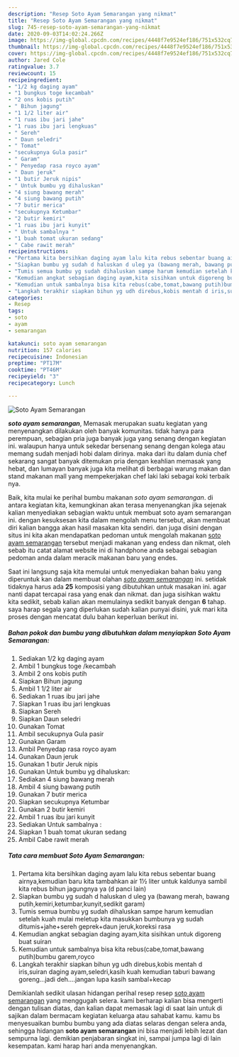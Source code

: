 ```yaml
---
description: "Resep Soto Ayam Semarangan yang nikmat"
title: "Resep Soto Ayam Semarangan yang nikmat"
slug: 745-resep-soto-ayam-semarangan-yang-nikmat
date: 2020-09-03T14:02:24.266Z
image: https://img-global.cpcdn.com/recipes/4448f7e9524ef186/751x532cq70/soto-ayam-semarangan-foto-resep-utama.jpg
thumbnail: https://img-global.cpcdn.com/recipes/4448f7e9524ef186/751x532cq70/soto-ayam-semarangan-foto-resep-utama.jpg
cover: https://img-global.cpcdn.com/recipes/4448f7e9524ef186/751x532cq70/soto-ayam-semarangan-foto-resep-utama.jpg
author: Jared Cole
ratingvalue: 3.7
reviewcount: 15
recipeingredient:
- "1/2 kg daging ayam"
- "1 bungkus toge kecambah"
- "2 ons kobis putih"
- " Bihun jagung"
- "1 1/2 liter air"
- "1 ruas ibu jari jahe"
- "1 ruas ibu jari lengkuas"
- " Sereh"
- " Daun seledri"
- " Tomat"
- "secukupnya Gula pasir"
- " Garam"
- " Penyedap rasa royco ayam"
- " Daun jeruk"
- "1 butir Jeruk nipis"
- " Untuk bumbu yg dihaluskan"
- "4 siung bawang merah"
- "4 siung bawang putih"
- "7 butir merica"
- "secukupnya Ketumbar"
- "2 butir kemiri"
- "1 ruas ibu jari kunyit"
- " Untuk sambalnya "
- "1 buah tomat ukuran sedang"
- " Cabe rawit merah"
recipeinstructions:
- "Pertama kita bersihkan daging ayam lalu kita rebus sebentar buang airnya,kemudian baru kita tambahkan air 1½ liter untuk kaldunya sambil kita rebus bihun jagungnya ya (d panci lain)"
- "Siapkan bumbu yg sudah d haluskan d uleg ya (bawang merah, bawang putih,kemiri,ketumbar,kunyit,sedikit garam)"
- "Tumis semua bumbu yg sudah dihaluskan sampe harum kemudian setelah kuah mulai meletup kita masukkan bumbunya yg sudah ditumis+jahe+sereh geprek+daun jeruk,koreksi rasa"
- "Kemudian angkat sebagian daging ayam,kita sisihkan untuk digoreng buat suiran"
- "Kemudian untuk sambalnya bisa kita rebus(cabe,tomat,bawang putih)bumbu garem,royco"
- "Langkah terakhir siapkan bihun yg udh direbus,kobis mentah d iris,suiran daging ayam,seledri,kasih kuah kemudian taburi bawang goreng...jadi deh....jangan lupa kasih sambal+kecap"
categories:
- Resep
tags:
- soto
- ayam
- semarangan

katakunci: soto ayam semarangan 
nutrition: 157 calories
recipecuisine: Indonesian
preptime: "PT17M"
cooktime: "PT46M"
recipeyield: "3"
recipecategory: Lunch

---
```



![Soto Ayam Semarangan](https://img-global.cpcdn.com/recipes/4448f7e9524ef186/751x532cq70/soto-ayam-semarangan-foto-resep-utama.jpg)

<b><i>soto ayam semarangan</i></b>, Memasak merupakan suatu kegiatan yang menyenangkan dilakukan oleh banyak komunitas. tidak hanya para perempuan, sebagian pria juga banyak juga yang senang dengan kegiatan ini. walaupun hanya untuk sekedar bersenang senang dengan kolega atau memang sudah menjadi hobi dalam dirinya. maka dari itu dalam dunia chef sekarang sangat banyak ditemukan pria dengan keahlian memasak yang hebat, dan lumayan banyak juga kita melihat di berbagai warung makan dan stand makanan mall yang mempekerjakan chef laki laki sebagai koki terbaik nya.



Baik, kita mulai ke perihal bumbu makanan <i>soto ayam semarangan</i>. di antara kegiatan kita, kemungkinan akan terasa menyenangkan jika sejenak kalian menyediakan sebagian waktu untuk membuat soto ayam semarangan ini. dengan kesuksesan kita dalam mengolah menu tersebut, akan membuat diri kalian bangga akan hasil masakan kita sendiri. dan juga disini dengan situs ini kita akan mendapatkan pedoman untuk mengolah makanan <u>soto ayam semarangan</u> tersebut menjadi makanan yang endess dan nikmat, oleh sebab itu catat alamat website ini di handphone anda sebagai sebagian pedoman anda dalam meracik makanan baru yang endes.


Saat ini langsung saja kita memulai untuk menyediakan bahan baku yang diperuntuk kan dalam membuat olahan <u><i>soto ayam semarangan</i></u> ini. setidak tidaknya harus ada <b>25</b> komposisi yang dibutuhkan untuk masakan ini. agar nanti dapat tercapai rasa yang enak dan nikmat. dan juga sisihkan waktu kita sedikit, sebab kalian akan memulainya sedikit banyak dengan <b>6</b> tahap. saya harap segala yang diperlukan sudah kalian punyai disini, yuk mari kita proses dengan mencatat dulu bahan keperluan berikut ini.

<!--inarticleads1-->

##### Bahan pokok dan bumbu yang dibutuhkan dalam menyiapkan Soto Ayam Semarangan:

1. Sediakan 1/2 kg daging ayam
1. Ambil 1 bungkus toge /kecambah
1. Ambil 2 ons kobis putih
1. Siapkan  Bihun jagung
1. Ambil 1 1/2 liter air
1. Sediakan 1 ruas ibu jari jahe
1. Siapkan 1 ruas ibu jari lengkuas
1. Siapkan  Sereh
1. Siapkan  Daun seledri
1. Gunakan  Tomat
1. Ambil secukupnya Gula pasir
1. Gunakan  Garam
1. Ambil  Penyedap rasa royco ayam
1. Gunakan  Daun jeruk
1. Gunakan 1 butir Jeruk nipis
1. Gunakan  Untuk bumbu yg dihaluskan:
1. Sediakan 4 siung bawang merah
1. Ambil 4 siung bawang putih
1. Gunakan 7 butir merica
1. Siapkan secukupnya Ketumbar
1. Gunakan 2 butir kemiri
1. Ambil 1 ruas ibu jari kunyit
1. Sediakan  Untuk sambalnya :
1. Siapkan 1 buah tomat ukuran sedang
1. Ambil  Cabe rawit merah




<!--inarticleads2-->

##### Tata cara membuat Soto Ayam Semarangan:

1. Pertama kita bersihkan daging ayam lalu kita rebus sebentar buang airnya,kemudian baru kita tambahkan air 1½ liter untuk kaldunya sambil kita rebus bihun jagungnya ya (d panci lain)
1. Siapkan bumbu yg sudah d haluskan d uleg ya (bawang merah, bawang putih,kemiri,ketumbar,kunyit,sedikit garam)
1. Tumis semua bumbu yg sudah dihaluskan sampe harum kemudian setelah kuah mulai meletup kita masukkan bumbunya yg sudah ditumis+jahe+sereh geprek+daun jeruk,koreksi rasa
1. Kemudian angkat sebagian daging ayam,kita sisihkan untuk digoreng buat suiran
1. Kemudian untuk sambalnya bisa kita rebus(cabe,tomat,bawang putih)bumbu garem,royco
1. Langkah terakhir siapkan bihun yg udh direbus,kobis mentah d iris,suiran daging ayam,seledri,kasih kuah kemudian taburi bawang goreng...jadi deh....jangan lupa kasih sambal+kecap




Demikianlah sedikit ulasan hidangan perihal resep resep <u>soto ayam semarangan</u> yang menggugah selera. kami berharap kalian bisa mengerti dengan tulisan diatas, dan kalian dapat memasak lagi di saat lain untuk di sajikan dalam bermacam kegiatan keluarga atau sahabat kamu. kamu bs menyesuaikan bumbu bumbu yang ada diatas selaras dengan selera anda, sehingga hidangan <b>soto ayam semarangan</b> ini bisa menjadi lebih lezat dan sempurna lagi. demikian penjabaran singkat ini, sampai jumpa lagi di lain kesempatan. kami harap hari anda menyenangkan.
